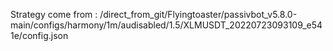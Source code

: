 Strategy come from : /direct_from_git/Flyingtoaster/passivbot_v5.8.0-main/configs/harmony/1m/audisabled/1.5/XLMUSDT_20220723093109_e541e/config.json